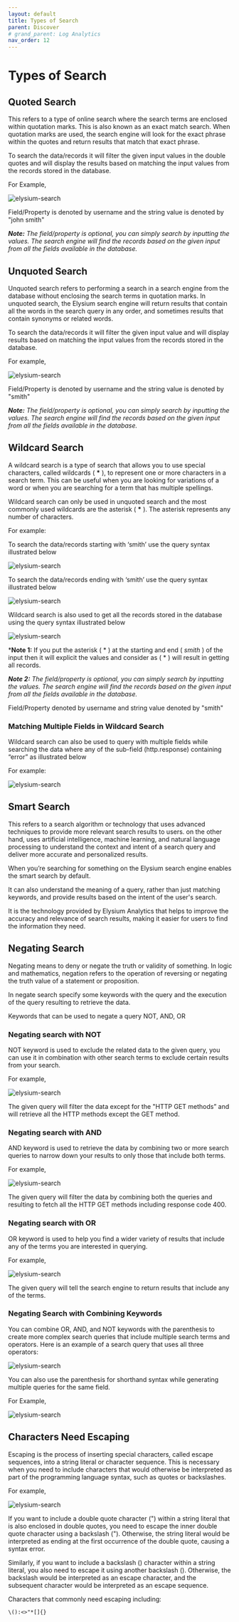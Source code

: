 ```yaml
---
layout: default
title: Types of Search
parent: Discover
# grand_parent: Log Analytics
nav_order: 12
---
```


# Types of Search

## Quoted Search

This refers to a type of online search where the search terms are enclosed within quotation marks. This is also known as an exact match search. When quotation marks are used, the search engine will look for the exact phrase within the quotes and return results that match that exact phrase.

To search the data/records it will filter the given input values in the double quotes and will display the results based on matching the input values from the records stored in the database.

For Example,

![elysium-search]({{site.baseurl}}/images/elysium-search/image15.jpg)

Field/Property is denoted by username and the string value is denoted by "john smith"

*__Note:__ The field/property is optional, you can simply search by inputting the values. The search engine will find the records based on the given input from all the fields available in the database.*

## Unquoted Search

Unquoted search refers to performing a search in a search engine from the database without enclosing the search terms in quotation marks. In unquoted search, the Elysium search engine will return results that contain all the words in the search query in any order, and sometimes results that contain synonyms or related words.

To search the data/records it will filter the given input value and will display results based on matching the input values from the records stored in the database.

For example,

![elysium-search]({{site.baseurl}}/images/elysium-search/image14.jpg)

Field/Property is denoted by username and the string value is denoted by "smith"

*__Note:__ The field/property is optional, you can simply search by inputting the values. The search engine will find the records based on the given input from all the fields available in the database.*

## Wildcard Search

A wildcard search is a type of search that allows you to use special characters, called wildcards ( __*__ ), to represent one or more characters in a search term. This can be useful when you are looking for variations of a word or when you are searching for a term that has multiple spellings.

Wildcard search can only be used in unquoted search and the most commonly used wildcards are the asterisk ( __*__ ). The asterisk represents any number of characters. 

For example:

To search the data/records starting with ‘smith’ use the query syntax illustrated below

![elysium-search]({{site.baseurl}}/images/elysium-search/image16.jpg)

To search the data/records ending with ‘smith’ use the query syntax illustrated below

![elysium-search]({{site.baseurl}}/images/elysium-search/image13.jpg)

Wildcard search is also used to get all the records stored in the database using the query syntax illustrated below

![elysium-search]({{site.baseurl}}/images/elysium-search/image22.jpg)

*__Note 1:__ If you put the asterisk ( * ) at the starting and end ( *smith* ) of the input then it will explicit the values and consider as ( * ) will result in getting all records.

*__Note 2:__ The field/property is optional, you can simply search by inputting the values. The search engine will find the records based on the given input from all the fields available in the database.*

Field/Property denoted by username and string value denoted by "smith"

### Matching Multiple Fields in Wildcard Search

Wildcard search can also be used to query with multiple fields while searching the data where any of the sub-field (http.response) containing “error” as illustrated below

For example:

![elysium-search]({{site.baseurl}}/images/elysium-search/image7.jpg)

## Smart Search

This refers to a search algorithm or technology that uses advanced techniques to provide more relevant search results to users. on the other hand, uses artificial intelligence, machine learning, and natural language processing to understand the context and intent of a search query and deliver more accurate and personalized results.

When you’re searching for something on the Elysium search engine enables the smart search by default.

It can also understand the meaning of a query, rather than just matching keywords, and provide results based on the intent of the user's search.

It is the technology provided by Elysium Analytics that helps to improve the accuracy and relevance of search results, making it easier for users to find the information they need.


## Negating Search

Negating means to deny or negate the truth or validity of something. In logic and mathematics, negation refers to the operation of reversing or negating the truth value of a statement or proposition. 

In negate search specify some keywords with the query and the execution of the query resulting to retrieve the data.

Keywords that can be used to negate a query NOT, AND, OR 

### Negating search with NOT

NOT keyword is used to exclude the related data to the given query, you can use it in combination with other search terms to exclude certain results from your search.

For example,

![elysium-search]({{site.baseurl}}/images/elysium-search/image26.jpg)

The given query will filter the data except for the "HTTP GET methods” and will retrieve all the HTTP methods except the GET method.

### Negating search with AND

AND keyword is used to retrieve the data by combining two or more search queries to narrow down your results to only those that include both terms.

For example,

![elysium-search]({{site.baseurl}}/images/elysium-search/image27.jpg)

The given query will filter the data by combining both the queries and resulting to fetch all the HTTP GET methods including response code 400.

### Negating search with OR

OR keyword is used to help you find a wider variety of results that include any of the terms you are interested in querying.

For example,

![elysium-search]({{site.baseurl}}/images/elysium-search/image11.jpg)

The given query will tell the search engine to return results that include any of the terms.

### Negating Search with Combining Keywords

You can combine OR, AND, and NOT keywords with the parenthesis to create more complex search queries that include multiple search terms and operators. Here is an example of a search query that uses all three operators:

![elysium-search]({{site.baseurl}}/images/elysium-search/image23.jpg)

You can also use the parenthesis for shorthand syntax while generating multiple queries for the same field. 

For Example,

![elysium-search]({{site.baseurl}}/images/elysium-search/image8.jpg)

## Characters Need Escaping

Escaping is the process of inserting special characters, called escape sequences, into a string literal or character sequence. This is necessary when you need to include characters that would otherwise be interpreted as part of the programming language syntax, such as quotes or backslashes.

For example,

![elysium-search]({{site.baseurl}}/images/elysium-search/image10.jpg)

If you want to include a double quote character (") within a string literal that is also enclosed in double quotes, you need to escape the inner double quote character using a backslash ("). Otherwise, the string literal would be interpreted as ending at the first occurrence of the double quote, causing a syntax error.

Similarly, if you want to include a backslash (\) character within a string literal, you also need to escape it using another backslash (\). Otherwise, the backslash would be interpreted as an escape character, and the subsequent character would be interpreted as an escape sequence.

Characters that commonly need escaping including:

    \():<>"*[]{}







